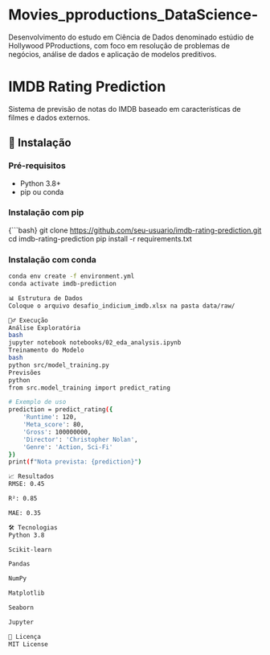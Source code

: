 # Movies_pproductions_DataScience-
Desenvolvimento do estudo em Ciência de Dados denominado estúdio de Hollywood PProductions, com foco em resolução de problemas de negócios, análise de dados e aplicação de modelos preditivos.

# IMDB Rating Prediction
Sistema de previsão de notas do IMDB baseado em características de filmes e dados externos.

## 🚀 Instalação

### Pré-requisitos
- Python 3.8+
- pip ou conda

### Instalação com pip
{```bash}
git clone https://github.com/seu-usuario/imdb-rating-prediction.git
cd imdb-rating-prediction
pip install -r requirements.txt

### Instalação com conda
```bash
conda env create -f environment.yml
conda activate imdb-prediction

📊 Estrutura de Dados
Coloque o arquivo desafio_indicium_imdb.xlsx na pasta data/raw/

🏃‍♂️ Execução
Análise Exploratória
bash
jupyter notebook notebooks/02_eda_analysis.ipynb
Treinamento do Modelo
bash
python src/model_training.py
Previsões
python
from src.model_training import predict_rating

# Exemplo de uso
prediction = predict_rating({
    'Runtime': 120,
    'Meta_score': 80,
    'Gross': 100000000,
    'Director': 'Christopher Nolan',
    'Genre': 'Action, Sci-Fi'
})
print(f"Nota prevista: {prediction}")

📈 Resultados
RMSE: 0.45

R²: 0.85

MAE: 0.35

🛠️ Tecnologias
Python 3.8

Scikit-learn

Pandas

NumPy

Matplotlib

Seaborn

Jupyter

📝 Licença
MIT License

